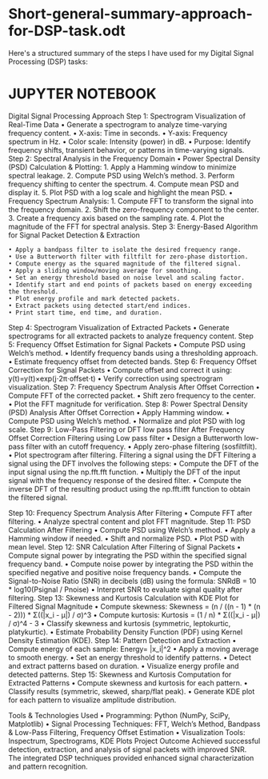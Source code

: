 # Short-general-summary-approach-for-DSP-task.odt

Here's a structured summary of the steps I have used for my Digital Signal Processing (DSP) tasks:

# JUPYTER NOTEBOOK

Digital Signal Processing Approach
Step 1: Spectrogram Visualization of Real-Time Data
    • Generate a spectrogram to analyze time-varying frequency content. 
    • X-axis: Time in seconds. 
    • Y-axis: Frequency spectrum in Hz. 
    • Color scale: Intensity (power) in dB. 
    • Purpose: Identify frequency shifts, transient behavior, or patterns in time-varying signals. 
Step 2: Spectral Analysis in the Frequency Domain
    • Power Spectral Density (PSD) Calculation & Plotting:
        1. Apply a Hamming window to minimize spectral leakage. 
        2. Compute PSD using Welch’s method. 
        3. Perform frequency shifting to center the spectrum. 
        4. Compute mean PSD and display it. 
        5. Plot PSD with a log scale and highlight the mean PSD. 
    • Frequency Spectrum Analysis:
        1. Compute FFT to transform the signal into the frequency domain. 
        2. Shift the zero-frequency component to the center. 
        3. Create a frequency axis based on the sampling rate. 
        4. Plot the magnitude of the FFT for spectral analysis. 
Step 3: Energy-Based Algorithm for Signal Packet Detection & Extraction

    • Apply a bandpass filter to isolate the desired frequency range.
    • Use a Butterworth filter with filtfilt for zero-phase distortion.
    • Compute energy as the squared magnitude of the filtered signal.
    • Apply a sliding window/moving average for smoothing.
    • Set an energy threshold based on noise level and scaling factor.
    • Identify start and end points of packets based on energy exceeding the threshold.
    • Plot energy profile and mark detected packets.
    • Extract packets using detected start/end indices.
    • Print start time, end time, and duration.
Step 4: Spectrogram Visualization of Extracted Packets
    • Generate spectrograms for all extracted packets to analyze frequency content. 
Step 5: Frequency Offset Estimation for Signal Packets
    • Compute PSD using Welch’s method. 
    • Identify frequency bands using a thresholding approach. 
    • Estimate frequency offset from detected bands. 
Step 6: Frequency Offset Correction for Signal Packets
    • Compute offset and correct it using: y(t)=y(t)×exp⁡(j⋅2π⋅offset⋅t)
    • Verify correction using spectrogram visualization. 
Step 7: Frequency Spectrum Analysis After Offset Correction
    • Compute FFT of the corrected packet. 
    • Shift zero frequency to the center. 
    • Plot the FFT magnitude for verification. 
Step 8: Power Spectral Density (PSD) Analysis After Offset Correction
    • Apply Hamming window. 
    • Compute PSD using Welch’s method. 
    • Normalize and plot PSD with log scale. 
Step 9: Low-Pass Filtering or DFT low pass filter After Frequency Offset Correction
    Filtering using Low pass filter
    • Design a Butterworth low-pass filter with an  cutoff frequency. 
    • Apply zero-phase filtering (sosfiltfilt). 
    • Plot spectrogram after filtering. 
       Filtering a signal using the DFT
        Filtering a signal using the DFT involves the following steps:
    •  Compute the DFT of the input signal using the np.fft.fft function.
    • Multiply the DFT of the input signal with the frequency response of the desired filter.
    • Compute the inverse DFT of the resulting product using the np.fft.ifft function to obtain the
      filtered signal.

Step 10: Frequency Spectrum Analysis After Filtering
    • Compute FFT after filtering. 
    • Analyze spectral content and plot FFT magnitude. 
Step 11: PSD Calculation After Filtering
    • Compute PSD using Welch’s method. 
    • Apply a Hamming window if needed. 
    • Shift and normalize PSD. 
    • Plot PSD with mean level. 
Step 12: SNR Calculation After Filtering of Signal Packets
    • Compute signal power by integrating the PSD within the specified signal frequency band.
    • Compute noise power by integrating the PSD within the specified negative and positive noise frequency bands.
    • Compute the Signal-to-Noise Ratio (SNR) in decibels (dB) using the formula: 
      SNRdB = 10 * log10(Psignal / Pnoise)
    • Interpret SNR to evaluate signal quality after filtering.
Step 13: Skewness and Kurtosis Calculation with KDE Plot for Filtered Signal Magnitude
    • Compute skewness: Skewness = (n / ((n - 1) * (n - 2))) * Σ((|x_i - μ|) / σ)^3
    • Compute kurtosis: Kurtosis = (1 / n) * Σ((|x_i - μ|) / σ)^4 - 3
    • Classify skewness and kurtosis (symmetric, leptokurtic, platykurtic). 
    • Estimate Probability Density Function (PDF) using Kernel Density Estimation (KDE). 
Step 14: Pattern Detection and Extraction
    • Compute energy of each sample: Energy= |x_i|^2 
    • Apply a moving average to smooth energy. 
    • Set an energy threshold to identify patterns. 
    • Detect and extract patterns based on duration. 
    • Visualize energy profile and detected patterns. 
Step 15: Skewness and Kurtosis Computation for Extracted Patterns
    • Compute skewness and kurtosis for each pattern. 
    • Classify results (symmetric, skewed, sharp/flat peak). 
    • Generate KDE plot for each pattern to visualize amplitude distribution. 


Tools & Technologies Used
    • Programming: Python (NumPy, SciPy, Matplotlib) 
    • Signal Processing Techniques: FFT, Welch’s Method, Bandpass & Low-Pass Filtering, Frequency Offset Estimation 
    • Visualization Tools: Inspectrum, Spectrograms, KDE Plots 
Project Outcome
Achieved successful detection, extraction, and analysis of signal packets with improved SNR. The integrated DSP techniques provided enhanced signal characterization and pattern recognition.
